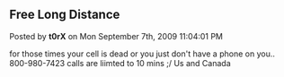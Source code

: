 ## Free Long Distance
Posted by **t0rX** on Mon September 7th, 2009 11:04:01 PM

for those times your cell is dead or you just don't have a phone on you.. 
800-980-7423
calls are liimted to 10 mins ;/ 
Us and Canada
